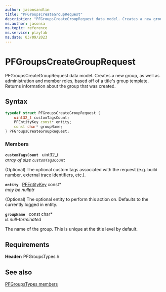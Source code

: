 ```yaml
---
author: jasonsandlin
title: "PFGroupsCreateGroupRequest"
description: "PFGroupsCreateGroupRequest data model. Creates a new group, as well as administration and member roles, based off of a title's group template. Returns information about the group that was created."
ms.author: jasonsa
ms.topic: reference
ms.service: playfab
ms.date: 03/09/2023
---
```


# PFGroupsCreateGroupRequest  

PFGroupsCreateGroupRequest data model. Creates a new group, as well as administration and member roles, based off of a title's group template. Returns information about the group that was created.  

## Syntax  
  
```cpp
typedef struct PFGroupsCreateGroupRequest {  
    uint32_t customTagsCount;  
    PFEntityKey const* entity;  
    const char* groupName;  
} PFGroupsCreateGroupRequest;  
```
  
### Members  
  
**`customTagsCount`** &nbsp; uint32_t  
*array of size `customTagsCount`*  
  
(Optional) The optional custom tags associated with the request (e.g. build number, external trace identifiers, etc.).
  
**`entity`** &nbsp; [PFEntityKey](../../pftypes/structs/pfentitykey-c.md) const*  
*may be nullptr*  
  
(Optional) The optional entity to perform this action on. Defaults to the currently logged in entity.
  
**`groupName`** &nbsp; const char*  
*is null-terminated*  
  
The name of the group. This is unique at the title level by default.
  
  
## Requirements  
  
**Header:** PFGroupsTypes.h
  
## See also  
[PFGroupsTypes members](../pfgroupstypes_members.md)  

  
  
